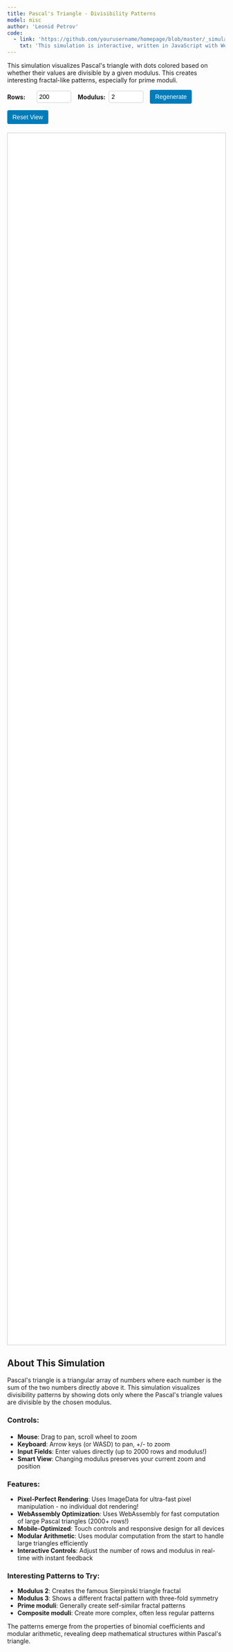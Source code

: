```yaml
---
title: Pascal's Triangle - Divisibility Patterns
model: misc
author: 'Leonid Petrov'
code:
  - link: 'https://github.com/yourusername/homepage/blob/master/_simulations/misc/2025-06-25-pascal-divisible.md'
    txt: 'This simulation is interactive, written in JavaScript with WebAssembly optimization, see the source code of this page at the link'
---
```

<script src="{{site.url}}/js/pascal-wasm.js"></script>

<style>
    #controls {
        margin-bottom: 20px;
        display: flex;
        flex-wrap: wrap;
        gap: 15px;
        align-items: center;
    }
    .control-group {
        display: flex;
        align-items: center;
        gap: 8px;
    }
    label {
        font-weight: bold;
        min-width: 60px;
    }
    input[type="number"] {
        width: 80px;
        padding: 5px;
        border: 1px solid #ccc;
        border-radius: 4px;
        font-size: 14px;
    }
    button {
        padding: 8px 12px;
        background-color: #007cba;
        color: white;
        border: none;
        border-radius: 4px;
        cursor: pointer;
        font-size: 14px;
    }
    button:hover {
        background-color: #005a87;
    }
    #visualization {
        width: 100%;
        height: 70vh;
        min-height: 400px;
        border: 1px solid #ccc;
        overflow: hidden;
        background-color: white;
        cursor: grab;
        position: relative;
    }
    #visualization:active {
        cursor: grabbing;
    }
    canvas {
        display: block;
        width: 100%;
        height: 100%;
    }
    
    /* Mobile styles */
    @media (max-width: 768px) {
        #controls {
            flex-direction: column;
            align-items: stretch;
            gap: 10px;
        }
        .control-group {
            justify-content: space-between;
        }
        label {
            min-width: auto;
        }
        input[type="number"] {
            width: 100px;
        }
        #visualization {
            height: 60vh;
            min-height: 300px;
        }
        button {
            padding: 10px 15px;
            font-size: 16px;
        }
    }
    
    @media (max-width: 480px) {
        #visualization {
            height: 50vh;
            min-height: 250px;
        }
        input[type="number"] {
            width: 80px;
        }
    }
</style>

This simulation visualizes Pascal's triangle with dots colored based on whether their values are divisible by a given modulus. This creates interesting fractal-like patterns, especially for prime moduli.

<div id="controls">
    <div class="control-group">
        <label for="rowsInput">Rows:</label>
        <input type="number" id="rowsInput" min="10" max="2000" value="200">
    </div>
    <div class="control-group">
        <label for="modulusInput">Modulus:</label>
        <input type="number" id="modulusInput" min="2" max="2000" value="2">
    </div>
    <button id="regenerateBtn">Regenerate</button>
    <button id="resetZoomBtn">Reset View</button>
</div>

<div id="visualization"></div>

<script>
let rows = 200;
let modulus = 2;
let dotSize = 1;
let spacing = 2;
let wasmModule = null;
let patternPtr = null;
let canvas = null;
let ctx = null;
let camera = { x: 0, y: 0, zoom: 1 };
let isDragging = false;
let dragStart = { x: 0, y: 0 };
let cameraStart = { x: 0, y: 0 };
let imageData = null;
let pixelBuffer = null;
let triangleBounds = { minX: 0, maxX: 0, minY: 0, maxY: 0, width: 0, height: 0 };
let lastParams = { rows: 200, modulus: 2, dotSize: 1, spacing: 2 };
let keysPressed = new Set();

// Initialize WebAssembly module
async function initWasm() {
    try {
        wasmModule = {
            generatePascalPattern: Module.cwrap('generatePascalPattern', 'number', ['number', 'number']),
            isPositionDivisible: Module.cwrap('isPositionDivisible', 'number', ['number', 'number', 'number']),
            freePascalPattern: Module.cwrap('freePascalPattern', null, ['number'])
        };
    } catch (e) {
        console.error('Failed to initialize WebAssembly:', e);
        wasmModule = null;
    }
}

// Fallback JavaScript implementation
function generatePascalTriangleMod(n, mod) {
    const triangle = [];
    for (let i = 0; i < n; i++) {
        const row = new Array(i + 1);
        row[0] = 1 % mod;
        row[i] = 1 % mod;
        for (let j = 1; j < i; j++) {
            row[j] = (triangle[i-1][j-1] + triangle[i-1][j]) % mod;
        }
        triangle.push(row);
    }
    return triangle;
}

// Initialize canvas
function initCanvas() {
    const container = document.getElementById('visualization');
    canvas = document.createElement('canvas');
    
    // Make canvas responsive
    resizeCanvas();
    window.addEventListener('resize', resizeCanvas);
    
    ctx = canvas.getContext('2d');
    container.appendChild(canvas);
    
    // Setup interaction handlers
    setupInteraction();
}

// Resize canvas to fit container
function resizeCanvas() {
    if (!canvas) return;
    
    const container = document.getElementById('visualization');
    const rect = container.getBoundingClientRect();
    
    // Set canvas size to match container with device pixel ratio
    const dpr = window.devicePixelRatio || 1;
    canvas.width = rect.width * dpr;
    canvas.height = rect.height * dpr;
    canvas.style.width = rect.width + 'px';
    canvas.style.height = rect.height + 'px';
    
    // Scale context for high DPI displays
    if (ctx) {
        ctx.scale(dpr, dpr);
    }
    
    // Re-render if we have data
    if (pixelBuffer) {
        render();
    }
}

// Setup pan and zoom interaction
function setupInteraction() {
    canvas.addEventListener('mousedown', (e) => {
        isDragging = true;
        dragStart.x = e.clientX;
        dragStart.y = e.clientY;
        cameraStart.x = camera.x;
        cameraStart.y = camera.y;
        canvas.style.cursor = 'grabbing';
    });

    canvas.addEventListener('mousemove', (e) => {
        if (isDragging) {
            camera.x = cameraStart.x + (e.clientX - dragStart.x) / camera.zoom;
            camera.y = cameraStart.y + (e.clientY - dragStart.y) / camera.zoom;
            render();
        }
    });

    canvas.addEventListener('mouseup', () => {
        isDragging = false;
        canvas.style.cursor = 'grab';
    });

    canvas.addEventListener('mouseleave', () => {
        isDragging = false;
        canvas.style.cursor = 'grab';
    });
    
    // Touch events for mobile
    canvas.addEventListener('touchstart', (e) => {
        e.preventDefault();
        if (e.touches.length === 1) {
            isDragging = true;
            dragStart.x = e.touches[0].clientX;
            dragStart.y = e.touches[0].clientY;
            cameraStart.x = camera.x;
            cameraStart.y = camera.y;
        }
    });
    
    canvas.addEventListener('touchmove', (e) => {
        e.preventDefault();
        if (isDragging && e.touches.length === 1) {
            camera.x = cameraStart.x + (e.touches[0].clientX - dragStart.x) / camera.zoom;
            camera.y = cameraStart.y + (e.touches[0].clientY - dragStart.y) / camera.zoom;
            render();
        }
    });
    
    canvas.addEventListener('touchend', (e) => {
        e.preventDefault();
        isDragging = false;
    });

    // Zoom with mouse wheel
    canvas.addEventListener('wheel', (e) => {
        e.preventDefault();
        const rect = canvas.getBoundingClientRect();
        const mouseX = e.clientX - rect.left;
        const mouseY = e.clientY - rect.top;

        // World coordinates before zoom
        const worldX = (mouseX - rect.width/2) / camera.zoom - camera.x;
        const worldY = (mouseY - rect.height/2) / camera.zoom - camera.y;

        // Apply zoom
        const zoomFactor = e.deltaY > 0 ? 0.9 : 1.1;
        zoomCamera(zoomFactor, worldX, worldY);
    });

    // Keyboard navigation
    document.addEventListener('keydown', (e) => {
        // Prevent default behavior for navigation keys
        if (['ArrowUp', 'ArrowDown', 'ArrowLeft', 'ArrowRight', '+', '-', '=', '_', 'w', 'W', 'a', 'A', 's', 'S', 'd', 'D'].includes(e.key)) {
            e.preventDefault();
        }
        keysPressed.add(e.key);
        handleKeyboard();
    });

    document.addEventListener('keyup', (e) => {
        keysPressed.delete(e.key);
    });

    // Focus canvas for keyboard events
    canvas.setAttribute('tabindex', '0');
    canvas.focus();
}

// Handle keyboard input
function handleKeyboard() {
    const panSpeed = 20 / camera.zoom; // Adjust pan speed based on zoom level
    const zoomSpeed = 1.1;

    let needsRender = false;

    // Pan with arrow keys
    if (keysPressed.has('ArrowLeft') || keysPressed.has('a') || keysPressed.has('A')) {
        camera.x += panSpeed;
        needsRender = true;
    }
    if (keysPressed.has('ArrowRight') || keysPressed.has('d') || keysPressed.has('D')) {
        camera.x -= panSpeed;
        needsRender = true;
    }
    if (keysPressed.has('ArrowUp') || keysPressed.has('w') || keysPressed.has('W')) {
        camera.y += panSpeed;
        needsRender = true;
    }
    if (keysPressed.has('ArrowDown') || keysPressed.has('s') || keysPressed.has('S')) {
        camera.y -= panSpeed;
        needsRender = true;
    }

    // Zoom with +/- keys
    if (keysPressed.has('+') || keysPressed.has('=')) {
        zoomCamera(zoomSpeed, 0, 0); // Zoom towards center
        needsRender = true;
        keysPressed.delete('+');
        keysPressed.delete('=');
    }
    if (keysPressed.has('-') || keysPressed.has('_')) {
        zoomCamera(1/zoomSpeed, 0, 0); // Zoom out from center
        needsRender = true;
        keysPressed.delete('-');
        keysPressed.delete('_');
    }

    if (needsRender) {
        render();
    }
}

// Zoom camera with optional focal point
function zoomCamera(zoomFactor, worldX = 0, worldY = 0) {
    const oldZoom = camera.zoom;
    camera.zoom *= zoomFactor;
    camera.zoom = Math.max(0.1, Math.min(10, camera.zoom));

    // Adjust camera position to zoom towards focal point
    if (worldX !== 0 || worldY !== 0) {
        const zoomChange = camera.zoom / oldZoom;
        camera.x = worldX - (worldX - camera.x) * zoomChange;
        camera.y = worldY - (worldY - camera.y) * zoomChange;
    }
}

// Generate pixel-based image data
function generatePixelData() {
    // Free previous pattern if exists
    if (patternPtr && wasmModule) {
        wasmModule.freePascalPattern(patternPtr);
        patternPtr = null;
    }

    let triangle = null;
    let useWasm = false;

    // Try to use WebAssembly if available
    if (wasmModule) {
        try {
            patternPtr = wasmModule.generatePascalPattern(rows, modulus);
            useWasm = true;
        } catch (e) {
            console.error('WebAssembly execution failed:', e);
            triangle = generatePascalTriangleMod(rows, modulus);
        }
    } else {
        triangle = generatePascalTriangleMod(rows, modulus);
    }

    // Calculate triangle bounds
    const effectiveWidth = rows * spacing * 2;
    const effectiveHeight = rows * spacing;

    triangleBounds.minX = 0;
    triangleBounds.maxX = effectiveWidth;
    triangleBounds.minY = 0;
    triangleBounds.maxY = effectiveHeight;
    triangleBounds.width = effectiveWidth;
    triangleBounds.height = effectiveHeight;

    // Create pixel buffer
    const bufferWidth = Math.ceil(triangleBounds.width);
    const bufferHeight = Math.ceil(triangleBounds.height);
    pixelBuffer = new Uint8ClampedArray(bufferWidth * bufferHeight * 4);

    // Fill with white background
    for (let i = 0; i < pixelBuffer.length; i += 4) {
        pixelBuffer[i] = 255;     // R
        pixelBuffer[i + 1] = 255; // G
        pixelBuffer[i + 2] = 255; // B
        pixelBuffer[i + 3] = 255; // A
    }

    // Draw pattern as pixels
    if (useWasm) {
        // Use WebAssembly pattern
        for (let rowIndex = 0; rowIndex < rows; rowIndex++) {
            const yPos = Math.floor(rowIndex * spacing);
            const rowWidth = (rowIndex + 1) * spacing;
            const xOffset = (effectiveWidth - rowWidth) / 2;

            for (let colIndex = 0; colIndex <= rowIndex; colIndex++) {
                if (wasmModule.isPositionDivisible(patternPtr, rowIndex, colIndex)) {
                    const xPos = Math.floor(xOffset + colIndex * spacing);
                    drawPixelDot(xPos, yPos, dotSize, bufferWidth, bufferHeight);
                }
            }
        }
    } else {
        // Use JavaScript fallback
        triangle.forEach((row, rowIndex) => {
            const yPos = Math.floor(rowIndex * spacing);
            const rowWidth = row.length * spacing;
            const xOffset = (effectiveWidth - rowWidth) / 2;

            row.forEach((value, colIndex) => {
                if (value === 0) {
                    const xPos = Math.floor(xOffset + colIndex * spacing);
                    drawPixelDot(xPos, yPos, dotSize, bufferWidth, bufferHeight);
                }
            });
        });
    }
}

// Draw a dot as pixels
function drawPixelDot(centerX, centerY, radius, bufferWidth, bufferHeight) {
    const radiusSquared = radius * radius;
    const startX = Math.max(0, Math.floor(centerX - radius));
    const endX = Math.min(bufferWidth - 1, Math.floor(centerX + radius));
    const startY = Math.max(0, Math.floor(centerY - radius));
    const endY = Math.min(bufferHeight - 1, Math.floor(centerY + radius));

    for (let y = startY; y <= endY; y++) {
        for (let x = startX; x <= endX; x++) {
            const dx = x - centerX;
            const dy = y - centerY;
            const distanceSquared = dx * dx + dy * dy;

            if (distanceSquared <= radiusSquared) {
                const index = (y * bufferWidth + x) * 4;
                if (index >= 0 && index < pixelBuffer.length - 3) {
                    pixelBuffer[index] = 0;     // R
                    pixelBuffer[index + 1] = 0; // G
                    pixelBuffer[index + 2] = 0; // B
                    pixelBuffer[index + 3] = 255; // A
                }
            }
        }
    }
}

// Render function
function render() {
    if (!pixelBuffer || !ctx) return;
    
    const rect = canvas.getBoundingClientRect();

    // Clear canvas
    ctx.fillStyle = 'white';
    ctx.fillRect(0, 0, rect.width, rect.height);

    // Save context state
    ctx.save();

    // Apply camera transform
    ctx.translate(rect.width/2, rect.height/2);
    ctx.scale(camera.zoom, camera.zoom);
    ctx.translate(camera.x, camera.y);

    // Create ImageData from pixel buffer
    const bufferWidth = triangleBounds.width;
    const bufferHeight = triangleBounds.height;
    const imgData = new ImageData(pixelBuffer, bufferWidth, bufferHeight);

    // Create temporary canvas for the image
    const tempCanvas = document.createElement('canvas');
    tempCanvas.width = bufferWidth;
    tempCanvas.height = bufferHeight;
    const tempCtx = tempCanvas.getContext('2d');
    tempCtx.putImageData(imgData, 0, 0);

    // Draw the image centered
    ctx.drawImage(tempCanvas, -bufferWidth/2, -bufferHeight/2);

    // Restore context state
    ctx.restore();
}

// Check what parameters changed
function getChangedParams() {
    const currentParams = { rows, modulus, dotSize, spacing };
    const changed = {
        rows: currentParams.rows !== lastParams.rows,
        modulus: currentParams.modulus !== lastParams.modulus,
        dotSize: currentParams.dotSize !== lastParams.dotSize,
        spacing: currentParams.spacing !== lastParams.spacing
    };

    // Update last params
    lastParams = { ...currentParams };

    return changed;
}

// Draw visualization
function drawVisualization() {
    // Initialize canvas if not already done
    if (!canvas) {
        initCanvas();
    }

    // Check what changed
    const changed = getChangedParams();
    const shouldResetView = changed.rows || changed.spacing; // Only reset view if triangle size changed

    // Generate pixel data
    generatePixelData();

    // Reset camera and render, or just render if preserving view
    if (shouldResetView) {
        resetView();
    } else {
        render();
    }
}

// Reset view to center
function resetView() {
    if (!canvas || !pixelBuffer) return;
    
    const rect = canvas.getBoundingClientRect();
    const width = triangleBounds.width;
    const height = triangleBounds.height;
    const centerX = width / 2;
    const centerY = height / 2;

    // Calculate zoom to fit
    const zoomX = (rect.width * 0.8) / width;
    const zoomY = (rect.height * 0.8) / height;
    camera.zoom = Math.min(zoomX, zoomY, 1);

    // Center the view
    camera.x = -centerX;
    camera.y = -centerY;

    render();
}

// Update functions
function updateRows(value) {
    const newValue = Math.max(10, Math.min(2000, parseInt(value) || 200));
    rows = newValue;
    document.getElementById('rowsInput').value = newValue;
    if (canvas) canvas.focus();
}

function updateModulus(value) {
    const newValue = Math.max(2, Math.min(2000, parseInt(value) || 2));
    modulus = newValue;
    document.getElementById('modulusInput').value = newValue;
    if (canvas) canvas.focus();
}

// Event listeners
document.getElementById('rowsInput').addEventListener('input', function(e) {
    updateRows(e.target.value);
    drawVisualization();
});

document.getElementById('modulusInput').addEventListener('input', function(e) {
    updateModulus(e.target.value);
    drawVisualization();
});

// Also handle Enter key and blur events for immediate updates
document.getElementById('rowsInput').addEventListener('keypress', function(e) {
    if (e.key === 'Enter') {
        updateRows(e.target.value);
        drawVisualization();
    }
});

document.getElementById('modulusInput').addEventListener('keypress', function(e) {
    if (e.key === 'Enter') {
        updateModulus(e.target.value);
        drawVisualization();
    }
});

document.getElementById('regenerateBtn').addEventListener('click', function() {
    drawVisualization();
    if (canvas) canvas.focus();
});

document.getElementById('resetZoomBtn').addEventListener('click', function() {
    resetView();
    if (canvas) canvas.focus();
});

// Initialize WebAssembly and draw initial visualization
if (typeof Module !== 'undefined') {
    Module.onRuntimeInitialized = function() {
        initWasm().then(() => {
            drawVisualization();
        });
    };
} else {
    // Fallback if WebAssembly fails to load
    drawVisualization();
}

// Cleanup on page unload
window.addEventListener('beforeunload', function() {
    if (patternPtr && wasmModule) {
        wasmModule.freePascalPattern(patternPtr);
    }
});
</script>

## About This Simulation

Pascal's triangle is a triangular array of numbers where each number is the sum of the two numbers directly above it. This simulation visualizes divisibility patterns by showing dots only where the Pascal's triangle values are divisible by the chosen modulus.

### Controls:
- **Mouse**: Drag to pan, scroll wheel to zoom
- **Keyboard**: Arrow keys (or WASD) to pan, +/- to zoom
- **Input Fields**: Enter values directly (up to 2000 rows and modulus!)
- **Smart View**: Changing modulus preserves your current zoom and position

### Features:
- **Pixel-Perfect Rendering**: Uses ImageData for ultra-fast pixel manipulation - no individual dot rendering!
- **WebAssembly Optimization**: Uses WebAssembly for fast computation of large Pascal triangles (2000+ rows!)
- **Mobile-Optimized**: Touch controls and responsive design for all devices
- **Modular Arithmetic**: Uses modular computation from the start to handle large triangles efficiently
- **Interactive Controls**: Adjust the number of rows and modulus in real-time with instant feedback

### Interesting Patterns to Try:
- **Modulus 2**: Creates the famous Sierpinski triangle fractal
- **Modulus 3**: Shows a different fractal pattern with three-fold symmetry
- **Prime moduli**: Generally create self-similar fractal patterns
- **Composite moduli**: Create more complex, often less regular patterns

The patterns emerge from the properties of binomial coefficients and modular arithmetic, revealing deep mathematical structures within Pascal's triangle.
